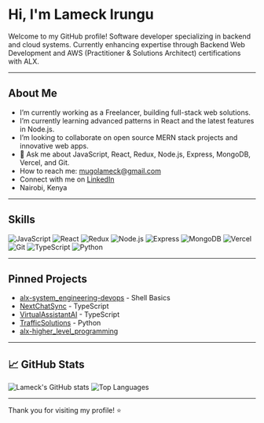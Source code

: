 # Hi, I'm Lameck Irungu 

Welcome to my GitHub profile! Software developer specializing in backend and cloud systems. Currently enhancing expertise through Backend Web Development and AWS (Practitioner & Solutions Architect) certifications with ALX.

---

## About Me

- I’m currently working as a Freelancer, building full-stack web solutions.
- I’m currently learning advanced patterns in React and the latest features in Node.js.
- I’m looking to collaborate on open source MERN stack projects and innovative web apps.
- 💬 Ask me about JavaScript, React, Redux, Node.js, Express, MongoDB, Vercel, and Git.
- How to reach me: mugolameck@gmail.com
- Connect with me on [LinkedIn](https://linkedin.com/in/lameckirungu)
- Nairobi, Kenya

---

## Skills

![JavaScript](https://img.shields.io/badge/-JavaScript-000?style=flat&logo=javascript)
![React](https://img.shields.io/badge/-React-000?style=flat&logo=react)
![Redux](https://img.shields.io/badge/-Redux-000?style=flat&logo=redux)
![Node.js](https://img.shields.io/badge/-Node.js-000?style=flat&logo=node.js)
![Express](https://img.shields.io/badge/-Express-000?style=flat&logo=express)
![MongoDB](https://img.shields.io/badge/-MongoDB-000?style=flat&logo=mongodb)
![Vercel](https://img.shields.io/badge/-Vercel-000?style=flat&logo=vercel)
![Git](https://img.shields.io/badge/-Git-000?style=flat&logo=git)
![TypeScript](https://img.shields.io/badge/-TypeScript-000?style=flat&logo=typescript)
![Python](https://img.shields.io/badge/-Python-000?style=flat&logo=python)

---

## Pinned Projects

- [alx-system_engineering-devops](https://github.com/lameckirungu/alx-system_engineering-devops) - Shell Basics
- [NextChatSync](https://github.com/lameckirungu/NextChatSync) - TypeScript
- [VirtualAssistantAI](https://github.com/lameckirungu/VirtualAssistantAI) - TypeScript
- [TrafficSolutions](https://github.com/lameckirungu/TrafficSolutions) - Python
- [alx-higher_level_programming](https://github.com/lameckirungu/alx-higher_level_programming)

---

## 📈 GitHub Stats

![Lameck's GitHub stats](https://github-readme-stats.vercel.app/api?username=lameckirungu&show_icons=true&hide_title=true&count_private=true&theme=default)
![Top Languages](https://github-readme-stats.vercel.app/api/top-langs/?username=lameckirungu&layout=compact&theme=default)

---

Thank you for visiting my profile! ⭐️
